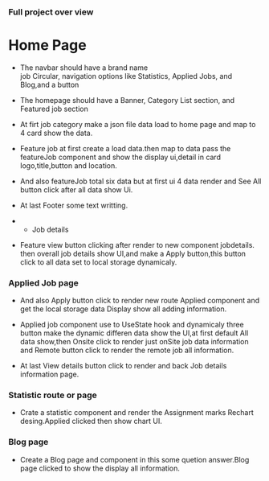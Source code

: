 ### Full project over view
# Home Page
- The navbar should have a brand name  
job Circular, navigation options like Statistics, Applied Jobs, and Blog,and a button
 * The homepage should have a Banner, Category List section, and Featured job
section

 * At firt job category make a json file  data load to home page and map to 4 card show the data.
 - Feature job at first create a load data.then map to data pass the featureJob component and show the display ui,detail in card logo,title,button and location.
 * And also featureJob total six data but at first ui 4 data render and See All button click after all data show Ui.
 * At last Footer some text writting.

* * Job details
- Feature view button clicking after render to new component jobdetails. then  overall job details show  UI,and make a Apply button,this button click to all data set to local storage dynamicaly.

### Applied Job page

* And also Apply button click to render new route Applied component and get the local storage data Display show all adding information.

* Applied job component use to UseState hook and dynamicaly three button make the dynamic differen data show the UI,at first default All data show,then Onsite click to render just onSite job data information and Remote button click to render the remote job all information.

* At last View details button click to render and back Job details information page.

### Statistic route or page
* Crate a statistic component and render the Assignment marks Rechart desing.Applied clicked then show chart UI.

### Blog page 
* Create a Blog page and component in this some quetion answer.Blog page clicked to show the display all information.


